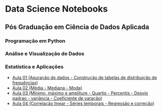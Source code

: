 # Data Science Notebooks

## Pós Graduação em Ciência de Dados Aplicada
 
### Programação em Python

### Análise e Visualização de Dados

### Estatística e Aplicações
- [Aula 01 (Apuração de dados - Construção de tabelas de distribuição de frequências)](https://github.com/crisslemoss/data-science-notebooks/blob/master/aula01_pratica.ipynb)
- [Aula 02 (Média - Mediana - Moda)](https://github.com/crisslemoss/data-science-notebooks/blob/master/exercicios_aula02.ipynb)
- [Aula 03 (Mínimo, máximo e ampliture - Quartis - Percentis - Desvio padrao - variância - Coeficiente de varação)](https://github.com/crisslemoss/data-science-notebooks/blob/master/aula03_pratica.ipynb)
- [Aula 04 (Correlação linear - Séries temporais - Regressão e correção)](https://github.com/crisslemoss/data-science-notebooks/blob/master/aula04_pratica.ipynb)
